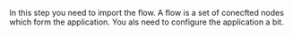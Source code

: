 In this step you need to import the flow. 
A flow is a set of conecfted nodes which form the application. You als need to configure the application a bit.


